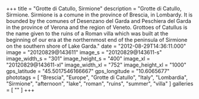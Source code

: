 +++
title = "Grotte di Catullo, Sirmione"
description = "Grotte di Catullo, Sirmione. Sirmione is a comune in the province of Brescia, in Lombardy. It is bounded by the comunes of Desenzano del Garda and Peschiera del Garda in the province of Verona and the region of Veneto. Grottoes of Catullus is the name given to the ruins of a Roman villa which was built at the beginning of our era at the northernmost end of the peninsula of Sirmione on the southern shore of Lake Garda."
date = "2012-08-29T14:36:11.000"
image = "20120829@143611"
image_s = "20120829@143611-s"
image_width_s = "301"
image_height_s = "400"
image_xl = "20120829@143611-xl"
image_width_xl = "752"
image_height_xl = "1000"
gps_latitude = "45.5017546166667"
gps_longitude = "10.6065677"
phototags = [ "Brescia", "Europe", "Grotte di Catullo", "Italy", "Lombardia", "Sirmione", "afternoon", "lake", "roman", "ruins", "summer", "villa" ]
galleries = [ "" ]
+++
